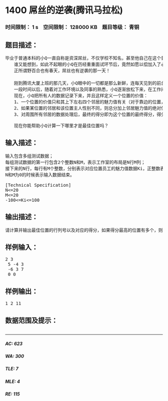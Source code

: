 # 1400 屌丝的逆袭(腾讯马拉松)   
### 时间限制： 1 s&nbsp;&nbsp;&nbsp;&nbsp;空间限制： 128000 KB&nbsp;&nbsp;&nbsp;&nbsp;题目等级： 青铜  
## 题目描述：  

<pre>
毕业于普通本科的小Q一直自称是资深屌丝，不仅学校不知名，甚至他自己在这个普通学校也是默默无闻——直到临近毕业的时候，班里5朵金花中的2位甚至从没和他说过话！  
　　谁又能想到，如此不起眼的小Q在历经重重面试环节后，竟然如愿以偿加入了心仪已久的腾讯公司！消息刚刚传开的那几天，这在他们班甚至整个学院都是讨论的热门话题，如果这时候你还表示不知道小Q是谁，你都会被大家当作怪物的。  
　　正所谓野百合也有春天，屌丝也有逆袭的那一天！  
　　  
　　刚到腾讯大厦上班的那几天，小Q眼中的一切都是那么新鲜，连每天见到的前台MM在他眼中都胖的那么可爱。小Q就这样在紧张与兴奋的情绪中度过了一天又一天，每天即勤奋认真又小心翼翼，很希望能给主管留下个好印象，以免失去这来之不易的工作机会。  
　　一段时间以后，随着对工作环境以及同事的熟悉，小Q逐渐放松下来，在工作间隙，他细细观察了自己的工作环境，发现整个工作室是一个N行M列的矩形布局，或者是因为屌丝的本性逐步暴露，他还暗自给每个同事在心里进行了魅力值评分（为区别男女，男生一律用负整数表示，女生一律用正整数表示）。  
　　现在，小Q把所有人的数据记录下来，并且这样定义一个位置的价值：  
　　1、一个位置的价值只和其上下左右四个邻居的魅力值有关（对于靠边的位置，只考虑其存在的邻居）；  
　　2、如果某位置的邻居和该位置主人性别不同，则总分加上邻居魅力值的绝对值，否则减去；  
　　3、对周围所有邻居的数据处理后，最终的得分即为这个位置的最终得分，得分越高，则该位置越好；  
  
　　现在你能帮助小Q计算一下哪里才是最佳位置吗？
</pre>
  
  
## 输入描述：  

<pre>
输入包含多组测试数据；  
每组测试数据的第一行包含2个整数N和M，表示工作室的布局是N行M列；  
接下来的N行，每行有M个整数，分别表示对应位置员工的魅力值数据Ki，正整数表示女生的魅力值，负整数表示男生的魅力值；  
N和M为0的时候表示输入数据结束。  
  
[Technical Specification]  
N<=20  
M<=20  
-100<=Ki<=100
</pre>
  
  
## 输出描述：  

<pre>
请计算并输出最佳位置的行列号以及对应的得分，如果得分最高的位置有多个，则请输出行号最小的那个，行号还相同的话，再比较列号，只输出列号最小的那个即可。
</pre>
  
  
## 样例输入：  

<pre>
2 3
 5 -4 3
 -6 3 7
 0 0
</pre>
  
  
## 样例输出：  

<pre>
1 2 11
</pre>
  
  
## 数据范围及提示：  

<pre>
</pre>
  
  
***  

##### AC: 623  
##### WA: 300  
##### TLE: 7  
##### MLE: 4  
##### RE: 115  
